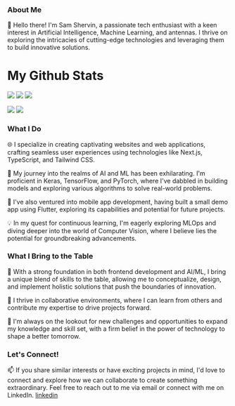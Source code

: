 ### About Me
👋 Hello there! I'm Sam Shervin, a passionate tech enthusiast with a keen interest in Artificial Intelligence, Machine Learning, and antennas. I thrive on exploring the intricacies of cutting-edge technologies and leveraging them to build innovative solutions.

# My Github Stats

![](http://github-profile-summary-cards.vercel.app/api/cards/profile-details?username=sam-shervin&theme=vision_friendly_dark)
![](http://github-profile-summary-cards.vercel.app/api/cards/repos-per-language?username=sam-shervin&theme=vision_friendly_dark)
![](http://github-profile-summary-cards.vercel.app/api/cards/most-commit-language?username=sam-shervin&theme=vision_friendly_dark)

![](http://github-profile-summary-cards.vercel.app/api/cards/stats?username=sam-shervin&theme=vision_friendly_dark)
![](http://github-profile-summary-cards.vercel.app/api/cards/productive-time?username=sam-shervin&theme=vision_friendly_dark&utcOffset=8)

### What I Do
🌐 I specialize in creating captivating websites and web applications, crafting seamless user experiences using technologies like Next.js, TypeScript, and Tailwind CSS.

🤖 My journey into the realms of AI and ML has been exhilarating. I'm proficient in Keras, TensorFlow, and PyTorch, where I've dabbled in building models and exploring various algorithms to solve real-world problems.

📱 I've also ventured into mobile app development, having built a small demo app using Flutter, exploring its capabilities and potential for future projects.

💡 In my quest for continuous learning, I'm eagerly exploring MLOps and diving deeper into the world of Computer Vision, where I believe lies the potential for groundbreaking advancements.

### What I Bring to the Table
🚀 With a strong foundation in both frontend development and AI/ML, I bring a unique blend of skills to the table, allowing me to conceptualize, design, and implement holistic solutions that push the boundaries of innovation.

🤝 I thrive in collaborative environments, where I can learn from others and contribute my expertise to drive projects forward.

🌱 I'm always on the lookout for new challenges and opportunities to expand my knowledge and skill set, with a firm belief in the power of technology to shape a better tomorrow.

### Let's Connect!
📫 If you share similar interests or have exciting projects in mind, I'd love to connect and explore how we can collaborate to create something extraordinary. Feel free to reach out to me via email or connect with me on LinkedIn. [linkedin](https://www.linkedin.com/in/sam-shervin/)



<!--
**sam-shervin/sam-shervin** is a ✨ _special_ ✨ repository because its `README.md` (this file) appears on your GitHub profile.

Here are some ideas to get you started:

- 🔭 I’m currently working on ...
- 🌱 I’m currently learning ...
- 👯 I’m looking to collaborate on ...
- 🤔 I’m looking for help with ...
- 💬 Ask me about ...
- 📫 How to reach me: ...
- 😄 Pronouns: ...
- ⚡ Fun fact: ...
-->
